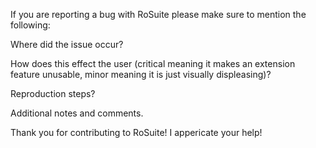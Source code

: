 If you are reporting a bug with RoSuite please make sure to mention the following:

Where did the issue occur?

How does this effect the user (critical meaning it makes an extension feature unusable, minor meaning it is just visually displeasing)? 

Reproduction steps?

Additional notes and comments.

Thank you for contributing to RoSuite! I appericate your help!
